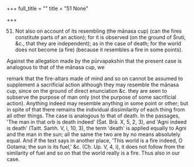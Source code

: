 +++
full_title = ""
title = "51 None"

+++


51. Not also on account of its resembling (the mānasa cup) (can the fires constitute parts of an action); for it is observed (on the ground of Śruti, &c., that they are independent); as in the case of death; for the world does not become (a fire) (because it resembles a fire in some points).

Against the allegation made by the pūrvapakshin that the present case is analogous to that of the mānasa cup, we

remark that the fire-altars made of mind and so on cannot be assumed to supplement a sacrificial action although they may resemble the mānasa cup, since on the ground of direct enunciation &c. they are seen to subserve the purpose of man only (not the purpose of some sacrificial action). Anything indeed may resemble anything in some point or other; but in spite of that there remains the individual dissimilarity of each thing from all other things. The case is analogous to that of death. In the passages, 'The man in that orb is death indeed' (Śat. Brā. X, 5, 2, 3), and 'Agni indeed is death' (Taitt. Saṁh. V, i, 10, 3), the term 'death' is applied equally to Agni and the man in the sun; all the same the two are by no means absolutely equal. And if the text says in another place, 'This world is a fire indeed, O Gotama; the sun is its fuel,' &c. (Cḥ. Up. V, 4, i), it does not follow from the similarity of fuel and so on that the world really is a fire. Thus also in our case.

